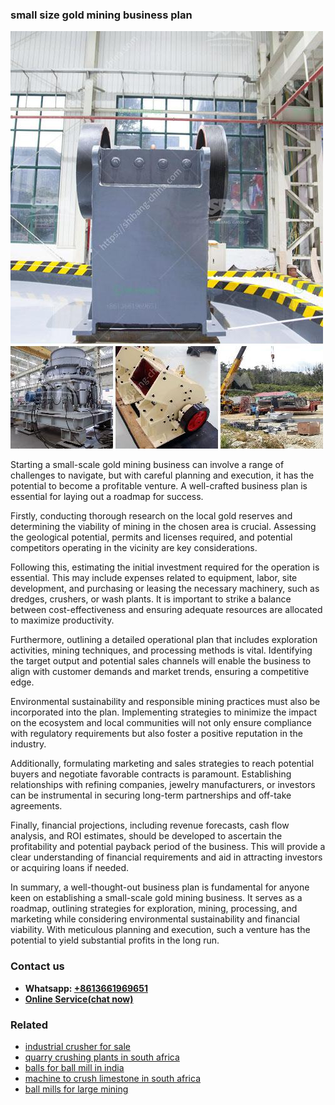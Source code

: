 <h3>small size gold mining business plan</h3><img src='1706773685.jpg' alt=''><p>Starting a small-scale gold mining business can involve a range of challenges to navigate, but with careful planning and execution, it has the potential to become a profitable venture. A well-crafted business plan is essential for laying out a roadmap for success.</p><p>Firstly, conducting thorough research on the local gold reserves and determining the viability of mining in the chosen area is crucial. Assessing the geological potential, permits and licenses required, and potential competitors operating in the vicinity are key considerations.</p><p>Following this, estimating the initial investment required for the operation is essential. This may include expenses related to equipment, labor, site development, and purchasing or leasing the necessary machinery, such as dredges, crushers, or wash plants. It is important to strike a balance between cost-effectiveness and ensuring adequate resources are allocated to maximize productivity.</p><p>Furthermore, outlining a detailed operational plan that includes exploration activities, mining techniques, and processing methods is vital. Identifying the target output and potential sales channels will enable the business to align with customer demands and market trends, ensuring a competitive edge.</p><p>Environmental sustainability and responsible mining practices must also be incorporated into the plan. Implementing strategies to minimize the impact on the ecosystem and local communities will not only ensure compliance with regulatory requirements but also foster a positive reputation in the industry.</p><p>Additionally, formulating marketing and sales strategies to reach potential buyers and negotiate favorable contracts is paramount. Establishing relationships with refining companies, jewelry manufacturers, or investors can be instrumental in securing long-term partnerships and off-take agreements.</p><p>Finally, financial projections, including revenue forecasts, cash flow analysis, and ROI estimates, should be developed to ascertain the profitability and potential payback period of the business. This will provide a clear understanding of financial requirements and aid in attracting investors or acquiring loans if needed.</p><p>In summary, a well-thought-out business plan is fundamental for anyone keen on establishing a small-scale gold mining business. It serves as a roadmap, outlining strategies for exploration, mining, processing, and marketing while considering environmental sustainability and financial viability. With meticulous planning and execution, such a venture has the potential to yield substantial profits in the long run.</p><h3>Contact us</h3><ul><li><strong>Whatsapp:&nbsp;<a href="https://wa.me/8613661969651">+8613661969651</a></strong></li><li><a href="https://swt.shibang-china.com/?git&amp;zhl&amp;small size gold mining business plan"><strong>Online Service(chat now)</strong></a></li></ul><h3>Related</h3><ul><li><a href='industrial crusher for sale.md'>industrial crusher for sale</a></li><li><a href='quarry crushing plants in south africa.md'>quarry crushing plants in south africa</a></li><li><a href='balls for ball mill in india.md'>balls for ball mill in india</a></li><li><a href='machine to crush limestone in south africa.md'>machine to crush limestone in south africa</a></li><li><a href='ball mills for large mining.md'>ball mills for large mining</a></li></ul>